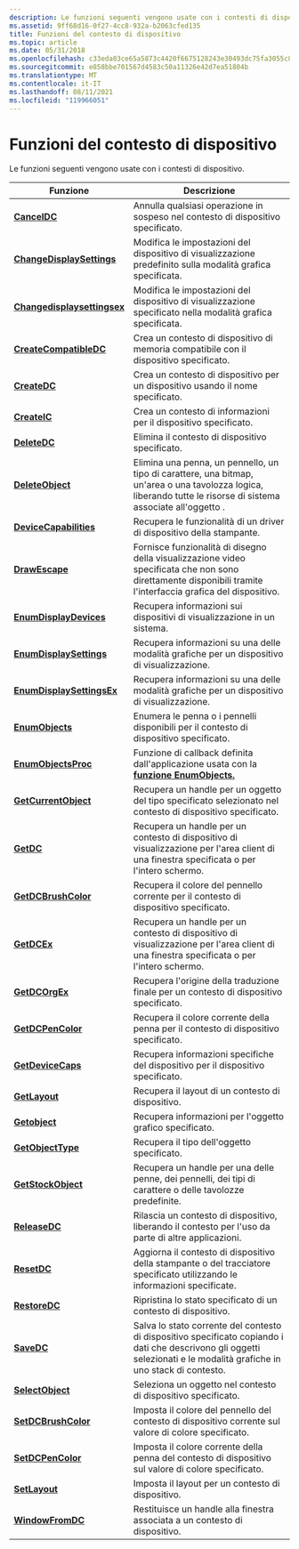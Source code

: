 ```yaml
---
description: Le funzioni seguenti vengono usate con i contesti di dispositivo.
ms.assetid: 9ff68d16-0f27-4cc8-932a-b2063cfed135
title: Funzioni del contesto di dispositivo
ms.topic: article
ms.date: 05/31/2018
ms.openlocfilehash: c33eda03ce65a5873c4420f6675128243e30493dc75fa3055c8718f6826f4a94
ms.sourcegitcommit: e858bbe701567d4583c50a11326e42d7ea51804b
ms.translationtype: MT
ms.contentlocale: it-IT
ms.lasthandoff: 08/11/2021
ms.locfileid: "119966051"
---
```

# <a name="device-context-functions"></a>Funzioni del contesto di dispositivo

Le funzioni seguenti vengono usate con i contesti di dispositivo.



| Funzione                                                   | Descrizione                                                                                                                               |
|------------------------------------------------------------|-------------------------------------------------------------------------------------------------------------------------------------------|
| [**CancelDC**](/windows/desktop/api/Wingdi/nf-wingdi-canceldc)                               | Annulla qualsiasi operazione in sospeso nel contesto di dispositivo specificato.                                                                            |
| [**ChangeDisplaySettings**](/windows/desktop/api/Winuser/nf-winuser-changedisplaysettingsa)     | Modifica le impostazioni del dispositivo di visualizzazione predefinito sulla modalità grafica specificata.                                                        |
| [**Changedisplaysettingsex**](/windows/desktop/api/Winuser/nf-winuser-changedisplaysettingsexa) | Modifica le impostazioni del dispositivo di visualizzazione specificato nella modalità grafica specificata.                                                      |
| [**CreateCompatibleDC**](/windows/desktop/api/Wingdi/nf-wingdi-createcompatibledc)           | Crea un contesto di dispositivo di memoria compatibile con il dispositivo specificato.                                                                     |
| [**CreateDC**](/windows/desktop/api/Wingdi/nf-wingdi-createdca)                               | Crea un contesto di dispositivo per un dispositivo usando il nome specificato.                                                                           |
| [**CreateIC**](/windows/desktop/api/Wingdi/nf-wingdi-createica)                               | Crea un contesto di informazioni per il dispositivo specificato.                                                                                  |
| [**DeleteDC**](/windows/desktop/api/Wingdi/nf-wingdi-deletedc)                               | Elimina il contesto di dispositivo specificato.                                                                                                     |
| [**DeleteObject**](/windows/desktop/api/Wingdi/nf-wingdi-deleteobject)                       | Elimina una penna, un pennello, un tipo di carattere, una bitmap, un'area o una tavolozza logica, liberando tutte le risorse di sistema associate all'oggetto .                  |
| [**DeviceCapabilities**](/windows/win32/api/wingdi/nf-wingdi-devicecapabilitiesa)           | Recupera le funzionalità di un driver di dispositivo della stampante.                                                                                    |
| [**DrawEscape**](/windows/desktop/api/Wingdi/nf-wingdi-drawescape)                           | Fornisce funzionalità di disegno della visualizzazione video specificata che non sono direttamente disponibili tramite l'interfaccia grafica del dispositivo.       |
| [**EnumDisplayDevices**](/windows/desktop/api/Winuser/nf-winuser-enumdisplaydevicesa)           | Recupera informazioni sui dispositivi di visualizzazione in un sistema.                                                                              |
| [**EnumDisplaySettings**](/windows/desktop/api/Winuser/nf-winuser-enumdisplaysettingsa)         | Recupera informazioni su una delle modalità grafiche per un dispositivo di visualizzazione.                                                               |
| [**EnumDisplaySettingsEx**](/windows/desktop/api/Winuser/nf-winuser-enumdisplaysettingsexa)     | Recupera informazioni su una delle modalità grafiche per un dispositivo di visualizzazione.                                                               |
| [**EnumObjects**](/windows/desktop/api/Wingdi/nf-wingdi-enumobjects)                         | Enumera le penna o i pennelli disponibili per il contesto di dispositivo specificato.                                                                |
| [**EnumObjectsProc**](/windows/win32/api/wingdi/nc-wingdi-gobjenumproc)                 | Funzione di callback definita dall'applicazione usata con la [**funzione EnumObjects.**](/windows/desktop/api/Wingdi/nf-wingdi-enumobjects)                                       |
| [**GetCurrentObject**](/windows/desktop/api/Wingdi/nf-wingdi-getcurrentobject)               | Recupera un handle per un oggetto del tipo specificato selezionato nel contesto di dispositivo specificato.                           |
| [**GetDC**](/windows/desktop/api/Winuser/nf-winuser-getdc)                                     | Recupera un handle per un contesto di dispositivo di visualizzazione per l'area client di una finestra specificata o per l'intero schermo.                        |
| [**GetDCBrushColor**](/windows/desktop/api/WinGdi/nf-wingdi-getdcbrushcolor)                 | Recupera il colore del pennello corrente per il contesto di dispositivo specificato.                                                                       |
| [**GetDCEx**](/windows/desktop/api/Winuser/nf-winuser-getdcex)                                 | Recupera un handle per un contesto di dispositivo di visualizzazione per l'area client di una finestra specificata o per l'intero schermo.                        |
| [**GetDCOrgEx**](/windows/desktop/api/Wingdi/nf-wingdi-getdcorgex)                           | Recupera l'origine della traduzione finale per un contesto di dispositivo specificato.                                                                    |
| [**GetDCPenColor**](/windows/desktop/api/WinGdi/nf-wingdi-getdcpencolor)                     | Recupera il colore corrente della penna per il contesto di dispositivo specificato.                                                                         |
| [**GetDeviceCaps**](/windows/desktop/api/Wingdi/nf-wingdi-getdevicecaps)                     | Recupera informazioni specifiche del dispositivo per il dispositivo specificato.                                                                           |
| [**GetLayout**](/windows/desktop/api/Wingdi/nf-wingdi-getlayout)                             | Recupera il layout di un contesto di dispositivo.                                                                                                 |
| [**Getobject**](/windows/desktop/api/Wingdi/nf-wingdi-getobject)                             | Recupera informazioni per l'oggetto grafico specificato.                                                                                  |
| [**GetObjectType**](/windows/desktop/api/Wingdi/nf-wingdi-getobjecttype)                     | Recupera il tipo dell'oggetto specificato.                                                                                               |
| [**GetStockObject**](/windows/desktop/api/Wingdi/nf-wingdi-getstockobject)                   | Recupera un handle per una delle penne, dei pennelli, dei tipi di carattere o delle tavolozze predefinite.                                                                 |
| [**ReleaseDC**](/windows/desktop/api/Winuser/nf-winuser-releasedc)                             | Rilascia un contesto di dispositivo, liberando il contesto per l'uso da parte di altre applicazioni.                                                                      |
| [**ResetDC**](/windows/desktop/api/Wingdi/nf-wingdi-resetdca)                                 | Aggiorna il contesto di dispositivo della stampante o del tracciatore specificato utilizzando le informazioni specificate.                                                  |
| [**RestoreDC**](/windows/desktop/api/Wingdi/nf-wingdi-restoredc)                             | Ripristina lo stato specificato di un contesto di dispositivo.                                                                                         |
| [**SaveDC**](/windows/desktop/api/Wingdi/nf-wingdi-savedc)                                   | Salva lo stato corrente del contesto di dispositivo specificato copiando i dati che descrivono gli oggetti selezionati e le modalità grafiche in uno stack di contesto. |
| [**SelectObject**](/windows/desktop/api/Wingdi/nf-wingdi-selectobject)                       | Seleziona un oggetto nel contesto di dispositivo specificato.                                                                                      |
| [**SetDCBrushColor**](/windows/desktop/api/Wingdi/nf-wingdi-setdcbrushcolor)                 | Imposta il colore del pennello del contesto di dispositivo corrente sul valore di colore specificato.                                                                 |
| [**SetDCPenColor**](/windows/desktop/api/Wingdi/nf-wingdi-setdcpencolor)                     | Imposta il colore corrente della penna del contesto di dispositivo sul valore di colore specificato.                                                                   |
| [**SetLayout**](/windows/desktop/api/Wingdi/nf-wingdi-setlayout)                             | Imposta il layout per un contesto di dispositivo.                                                                                                     |
| [**WindowFromDC**](/windows/desktop/api/Winuser/nf-winuser-windowfromdc)                       | Restituisce un handle alla finestra associata a un contesto di dispositivo.                                                                          |



 

 

 
